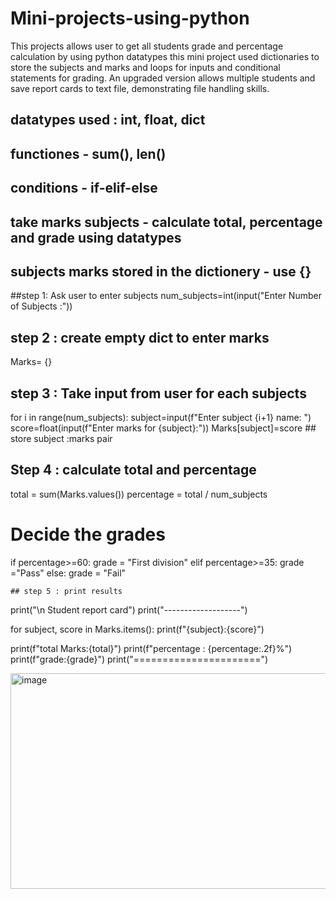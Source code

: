 # Mini-projects-using-python
This projects allows user to get all students grade and percentage calculation by using python datatypes this mini project used dictionaries to store the subjects and marks and loops for inputs and conditional statements for grading. An upgraded version allows multiple students and save report cards to text file, demonstrating file handling skills.

## datatypes used : int, float, dict
## functiones - sum(), len()
## conditions - if-elif-else
## take marks subjects - calculate total, percentage and grade using datatypes
 
## subjects marks stored in the dictionery - use {}


##step 1: Ask user to enter subjects
num_subjects=int(input("Enter Number of Subjects :"))

## step 2 : create empty dict to enter marks

Marks= {}

## step 3 : Take input from user for each subjects

for i in range(num_subjects):
    subject=input(f"Enter subject {i+1} name: ")
    score=float(input(f"Enter marks for {subject}:"))
    Marks[subject]=score   ## store subject :marks pair


## Step 4 : calculate total and percentage

total = sum(Marks.values())
percentage = total / num_subjects

# Decide the grades 

if percentage>=60:
    grade = "First division"
elif percentage>=35:
    grade ="Pass"
else:
    grade = "Fail"

    ## step 5 : print results 

print("\n Student report card")
print("-------------------")

for subject, score in Marks.items():
 print(f"{subject}:{score}")


print(f"total Marks:{total}")
print(f"percentage : {percentage:.2f}%")
print(f"grade:{grade}")
print("======================")

<img width="723" height="345" alt="image" src="https://github.com/user-attachments/assets/45d74628-39dd-49b4-86a6-ada0aa1d1b08" />

